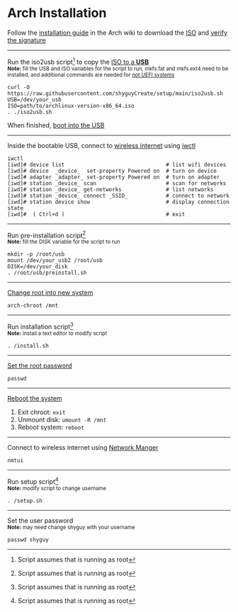 # Arch Installation

Follow the [installation guide](https://wiki.archlinux.org/title/Installation_guide#Pre-installation) in the Arch wiki to download the [ISO](https://wiki.archlinux.org/title/Installation_guide#Acquire_an_installation_image) and [verify the signature](https://wiki.archlinux.org/title/Installation_guide#Verify_signature)

---

Run the iso2usb script[^1] to copy the [ISO to a **USB**](https://wiki.archlinux.org/title/USB_flash_installation_medium#Using_manual_formatting)<br>
<sub>**Note:** fill the USB and ISO variables for the script to run, mkfs.fat and mkfs.ext4 need to be installed, and additional commands are needed for [not UEFI systems](https://wiki.archlinux.org/title/USB_flash_installation_medium#Using_manual_formatting)</sub>

```
curl -O https://raw.githubusercontent.com/shyguyCreate/setup/main/iso2usb.sh
USB=/dev/your_usb
ISO=path/to/archlinux-version-x86_64.iso
. ./iso2usb.sh
```

When finished, [boot into the USB](https://wiki.archlinux.org/title/Installation_guide#Boot_the_live_environment)

---

Inside the bootable USB, connect to [wireless internet](https://wiki.archlinux.org/title/Installation_guide#Connect_to_the_internet) using [iwctl](https://wiki.archlinux.org/title/Iwd#iwctl)

```
iwctl
[iwd]# device list                                # list wifi devices
[iwd]# device  _device_  set-property Powered on  # turn on device
[iwd]# adapter _adapter_ set-property Powered on  # turn on adapter
[iwd]# station _device_ scan                      # scan for networks
[iwd]# station _device_ get-networks              # list networks
[iwd]# station _device_ connect _SSID_            # connect to network
[iwd]# station device show                        # display connection state
[iwd]#  ( Ctrl+d )                                # exit
```

---

Run pre-installation script[^1]<br>
<sub>**Note:** fill the DISK variable for the script to run</sub>

```
mkdir -p /root/usb
mount /dev/your_usb2 /root/usb
DISK=/dev/your_disk
. /root/usb/preinstall.sh
```

---

[Change root into new system](https://wiki.archlinux.org/title/Installation_guide#Chroot)

```
arch-chroot /mnt
```

---

Run installation script[^1]<br>
<sub>**Note:** install a text editor to modify script</sub>

```
. /install.sh
```

---

[Set the root password](https://wiki.archlinux.org/title/Installation_guide#Root_password)

```
passwd
```

---

[Reboot the system](https://wiki.archlinux.org/title/Installation_guide#Reboot)

1. Exit chroot: `exit`
2. Unmount disk: `umount -R /mnt`
3. Reboot system: `reboot`

---

Connect to wireless internet using [Network Manger](https://wiki.archlinux.org/title/NetworkManager#Usage)

```
nmtui
```

---

Run setup script[^1]<br>
<sub>**Note:** modify script to change username</sub>

```
. /setup.sh
```

---

Set the user password<br>
<sub>**Note:** may need change shyguy with your username</sub>

```
passwd shyguy
```

[^1]: Script assumes that is running as root
